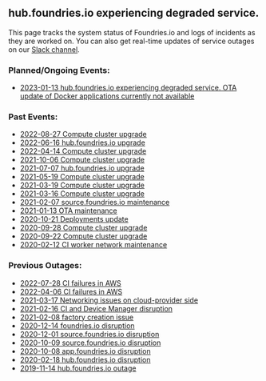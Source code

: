 ## hub.foundries.io experiencing degraded service.

This page tracks the system status of Foundries.io and logs of incidents as
they are worked on. You can also get real-time updates of service outages
on our [Slack channel](https://join.slack.com/t/foundriesio/shared_invite/enQtNTc5NDkxNTI5NTExLWQ1Yjc3NDA2MjI3NzA3YzkxYjEzNzlhZjQ0M2QxYTIzYmIzZjlmOThmZGU0NTk5MWEwZGIwMTU2YWE4N2I5NWQ).

### Planned/Ongoing Events:
 * [2023-01-13 hub.foundries.io experiencing degraded service. OTA update of Docker applications currently not available](2023-01-13-hub-fio.md)

### Past Events:
 * [2022-08-27 Compute cluster upgrade](outage/2022-08-27-compute-upgrade)
 * [2022-06-16 hub.foundries.io upgrade](maintenance/2022-06-16-hub-upgrade.md)
 * [2022-04-14 Compute cluster upgrade](maintenance/2022-04-14-infra-compute-upgrade)
 * [2021-10-06 Compute cluster upgrade](maintenance/2021-10-06-infra-compute-upgrade)
 * [2021-07-07 hub.foundries.io upgrade](maintenance/2021-07-07-hub-upgrade.md)
 * [2021-05-19 Compute cluster upgrade](maintenance/2021-05-19-infra-compute-upgrade)
 * [2021-03-19 Compute cluster upgrade](maintenance/2021-03-19-infra-compute-upgrade)
 * [2021-03-16 Compute cluster upgrade](maintenance/2021-03-16-infra-compute-upgrade)
 * [2021-02-07 source.foundries.io maintenance](maintenance/2021-02-07-source-fio)
 * [2021-01-13 OTA maintenance](maintenance/2021-01-13-ota)
 * [2020-10-21 Deployments update](maintenance/2020-10-21-deployments-update)
 * [2020-09-28 Compute cluster upgrade](maintenance/2020-09-28-infra-compute-upgrade)
 * [2020-09-22 Compute cluster upgrade](maintenance/2020-09-22-infra-compute-upgrade)
 * [2020-02-12 CI worker network maintenance](maintenance/2020-02-13-online-net)

### Previous Outages:
 * [2022-07-28 CI failures in AWS](outage/2022-07-28-aws.md)
 * [2022-04-06 CI failures in AWS](outage/2022-04-06-aws.md)
 * [2021-03-17 Networking issues on cloud-provider side](https://status.cloud.google.com/incident/cloud-networking/21006)
 * [2021-02-16 CI and Device Manager disruption](outage/2021-02-16-ci-and-device-manager.md)
 * [2021-02-08 factory creation issue](outage/2021-02-08-factory)
 * [2020-12-14 foundries.io disruption](outage/2020-12-14-gcp.md)
 * [2020-12-01 source.foundries.io disruption](outage/2020-12-01-source-fio.md)
 * [2020-10-09 source.foundries.io disruption](outage/2020-10-09-source-fio.md)
 * [2020-10-08 app.foundries.io disruption](outage/2020-10-08-login.md)
 * [2020-02-18 hub.foundries.io disruption](outage/2020-02-18-hub-fio)
 * [2019-11-14 hub.foundries.io outage](outage/2019-11-14-hub-fio)

